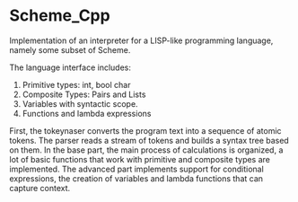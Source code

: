 # Scheme_Cpp

Implementation of an interpreter for a LISP-like programming language, namely some subset of Scheme.

The language interface includes:

1) Primitive types: int, bool char
2) Composite Types: Pairs and Lists
3) Variables with syntactic scope.
4) Functions and lambda expressions

First, the tokeynaser converts the program text into a sequence of atomic tokens. The parser reads a stream of tokens and builds a syntax tree based on them. In the base part, the main process of calculations is organized, a lot of basic functions that work with primitive and composite types are implemented. The advanced part implements support for conditional expressions, the creation of variables and lambda functions that can capture context.
